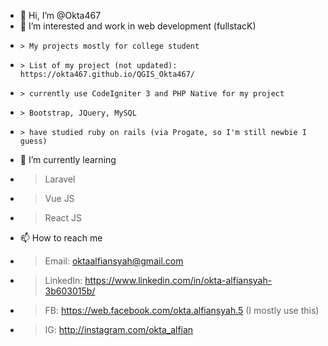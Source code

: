 - 👋 Hi, I’m @Okta467
- 👀 I’m interested and work in web development (fullstacK)
-     > My projects mostly for college student
-     > List of my project (not updated): https://okta467.github.io/QGIS_Okta467/
-     > currently use CodeIgniter 3 and PHP Native for my project 
-     > Bootstrap, JQuery, MySQL
-     > have studied ruby on rails (via Progate, so I'm still newbie I guess)
- 🌱 I’m currently learning 
-    > Laravel
-    > Vue JS 
-    > React JS
- 📫 How to reach me
-    > Email: oktaalfiansyah@gmail.com
-    > LinkedIn: https://www.linkedin.com/in/okta-alfiansyah-3b603015b/
-    > FB: https://web.facebook.com/okta.alfiansyah.5 (I mostly use this)
-    > IG: http://instagram.com/okta_alfian

<!---
Okta467/Okta467 is a ✨ special ✨ repository because its `README.md` (this file) appears on your GitHub profile.
You can click the Preview link to take a look at your changes.
--->
